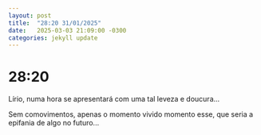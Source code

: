 ```yaml
---
layout: post
title:  "28:20 31/01/2025" 
date:   2025-03-03 21:09:00 -0300
categories: jekyll update
---
```


<h1>28:20</h1>

Lírio, numa hora se apresentará com uma tal 
leveza e doucura... 

Sem comovimentos, apenas o momento vivido 
momento esse, que seria a epifania de algo 
no futuro...
